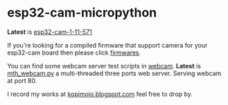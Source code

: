 # esp32-cam-micropython

**Latest** is [esp32-cam-1-11-571](https://github.com/shariltumin/esp32-cam-micropython/tree/master/esp32-cam-1-11-571)

If you're looking for a compiled firmware that support camera for your esp32-cam board then please click [firmwares](https://github.com/shariltumin/esp32-cam-micropython/tree/master/firmwares).

You can find some webcam server test scripts in [webcam](https://github.com/shariltumin/esp32-cam-micropython/tree/master/webcam). **Latest** is [mth_webcam.py](https://github.com/shariltumin/esp32-cam-micropython/blob/master/webcam/mth_webcam.py) a multi-threaded three ports web server. Serving webcam at port 80.

I record my works at [kopimojo.blogspot.com](https://kopimojo.blogspot.com/) feel free to drop by.

